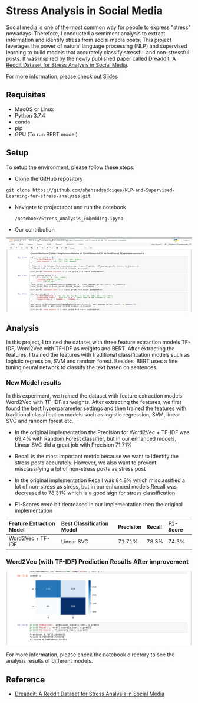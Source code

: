 # Stress Analysis in Social Media 
Social media is one of the most common way for people to express "stress" nowadays. Therefore, I conducted a sentiment 
analysis to extract information and identify stress from social media posts. This project leverages the power of 
natural language processing (NLP) and supervised learning to build models that accurately classify stressful and 
non-stressful posts. It was inspired by the newly published paper called
[Dreaddit: A Reddit Dataset for Stress Analysis in Social Media](https://arxiv.org/abs/1911.00133).

For more information, please check out [Slides](https://bit.ly/37WNKbu)

## Requisites
- MacOS or Linux
- Python 3.7.4
- conda 
- pip
- GPU (To run BERT model)

## Setup
To setup the environment, please follow these steps:

- Clone the GitHub repository
```
git clone https://github.com/shahzadsaddique/NLP-and-Supervised-Learning-for-stress-analysis.git
```
- Navigate to project root and run the notebook
  ```
  /notebook/Stress_Analysis_Embedding.ipynb
  ```
  
- Our contribution

<img src="https://github.com/shahzadsaddique/NLP-and-Supervised-Learning-for-stress-analysis/blob/main/img/contribution-code.png" width="750" height="200" />


## Analysis
In this project, I trained the dataset with three feature extraction models TF-IDF, Word2Vec with TF-IDF as weights and 
BERT. After extracting the features, I trained the features with traditional classification models such as logistic
regression, SVM and random forest. Besides, BERT uses a fine tuning neural network to classify the text based on sentences. 

### New Model results
In this experiment, we trained the dataset with feature extraction models Word2Vec with TF-IDF as weights. After extracting the features, we first found the best hyperparameter settings and then trained the features with traditional classification models such as logistic regression, SVM, linear SVC and random forest etc. 

- In the original implementation the Precision for Word2Vec + TF-IDF was 69.4% with Random Forest classifier, but in our enhanced models, Linear SVC did a great job with Precision 71.71%


-  Recall is the most important metric because we want to identify the stress posts accurately. However, we also want to prevent misclassifying a lot of non-stress posts as stress post


- In the original implementation Recall was 84.8% which misclassified a lot of non-stress as stress, but in our enhanced models Recall was decreased to 78.31% which is a good sign for stress classification


- F1-Scores were bit decreased in our implementation then the original implementation

| Feature Extraction Model | Best Classification Model | Precision | Recall | F1-Score |
| :---------------- | :-------------  | :-------- |:-------| :------- |
| Word2Vec + TF-IDF | Linear SVC   | 71.71%     | 78.3%  | 74.3%    |

### Word2Vec (with TF-IDF) Prediction Results After improvement

<img src="https://github.com/shahzadsaddique/NLP-and-Supervised-Learning-for-stress-analysis/blob/main/img/results.png" width="750" height="200" />


For more information, please check the notebook directory to see the analysis results of different models.


## Reference
- [Dreaddit: A Reddit Dataset for Stress Analysis in Social Media](https://arxiv.org/abs/1911.00133)

